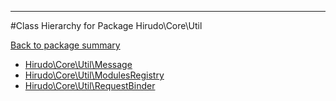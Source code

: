 - - -

#Class Hierarchy for Package Hirudo\Core\Util

<div><a href='https://github.com/JeyDotC/Hirudo-docs/blob/master/Hirudo/Core/Util/'>Back to package summary</a></div>

<ul>
<li><a href="https://github.com/JeyDotC/Hirudo-docs/blob/master/Hirudo/Core/Util/Message.md">Hirudo\Core\Util\Message</a></li>
<li><a href="https://github.com/JeyDotC/Hirudo-docs/blob/master/Hirudo/Core/Util/ModulesRegistry.md">Hirudo\Core\Util\ModulesRegistry</a></li>
<li><a href="https://github.com/JeyDotC/Hirudo-docs/blob/master/Hirudo/Core/Util/RequestBinder.md">Hirudo\Core\Util\RequestBinder</a></li>
</ul>
